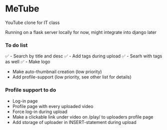 # MeTube
YouTube clone for IT class

Running on a flask server locally for now, might integrate into django later

### To do list
&#9989; - Search by title and desc
&#9989; - Add tags during upload
&#9989; - Searh with tags as well
&#9989; - Make logo
 - Make auto-thumbnail creation (low priority)
 - Add profile-support (low priority, see other list for details)


### Profile support to do
 - Log-in page
 - Profile page with every uploaded video
 - Force log-in during upload
 - Make a clickable link under video on /play/ to uploaders profile page
 - Add storage of uploader in INSERT-statement during upload

